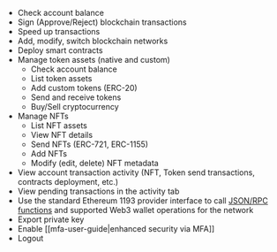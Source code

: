 * Check account balance
* Sign (Approve/Reject) blockchain transactions
* Speed up transactions
* Add, modify, switch blockchain networks
* Deploy smart contracts 
* Manage token assets (native and custom)
    - Check account balance
    - List token assets
    - Add custom tokens (ERC-20)
    - Send and receive tokens 
    - Buy/Sell cryptocurrency
* Manage NFTs
    - List NFT assets
    - View NFT details
    - Send NFTs (ERC-721, ERC-1155)
    - Add NFTs
    - Modify (edit, delete) NFT metadata
* View account transaction activity (NFT, Token send transactions, contracts deployment, etc.) 
* View pending transactions in the activity tab
* Use the standard Ethereum 1193 provider interface to call [JSON/RPC functions](https://ethereum.github.io/execution-apis/api-documentation/) and supported Web3 wallet operations for the network
* Export private key
* Enable [[mfa-user-guide|enhanced security via MFA]]
* Logout